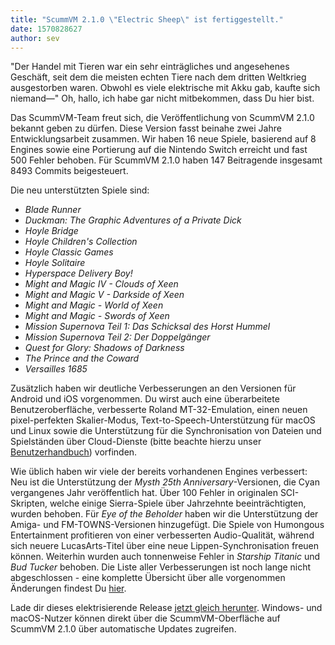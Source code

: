 ```yaml
---
title: "ScummVM 2.1.0 \"Electric Sheep\" ist fertiggestellt."
date: 1570828627
author: sev
---
```


"Der Handel mit Tieren war ein sehr einträgliches und angesehenes Geschäft, seit dem die meisten echten Tiere nach dem dritten Weltkrieg ausgestorben waren. Obwohl es viele elektrische mit Akku gab, kaufte sich niemand—" Oh, hallo, ich habe gar nicht mitbekommen, dass Du hier bist.

Das ScummVM-Team freut sich, die Veröffentlichung von ScummVM 2.1.0 bekannt geben zu dürfen. Diese Version fasst beinahe zwei Jahre Entwicklungsarbeit zusammen. Wir haben 16 neue Spiele, basierend auf 8 Engines sowie eine Portierung auf die Nintendo Switch erreicht und fast 500 Fehler behoben. Für ScummVM 2.1.0 haben 147 Beitragende insgesamt 8493 Commits beigesteuert.

Die neu unterstützten Spiele sind:

*   *Blade Runner*
*   *Duckman: The Graphic Adventures of a Private Dick*
*   *Hoyle Bridge*
*   *Hoyle Children's Collection*
*   *Hoyle Classic Games*
*   *Hoyle Solitaire*
*   *Hyperspace Delivery Boy!*
*   *Might and Magic IV - Clouds of Xeen*
*   *Might and Magic V - Darkside of Xeen*
*   *Might and Magic - World of Xeen*
*   *Might and Magic - Swords of Xeen*
*   *Mission Supernova Teil 1: Das Schicksal des Horst Hummel*
*   *Mission Supernova Teil 2: Der Doppelgänger*
*   *Quest for Glory: Shadows of Darkness*
*   *The Prince and the Coward*
*   *Versailles 1685*

Zusätzlich haben wir deutliche Verbesserungen an den Versionen für Android und iOS vorgenommen. Du wirst auch eine überarbeitete Benutzeroberfläche, verbesserte Roland MT-32-Emulation, einen neuen pixel-perfekten Skalier-Modus, Text-to-Speech-Unterstützung für macOS und Linux sowie die Unterstützung für die Synchronisation von Dateien und Spielständen über Cloud-Dienste (bitte beachte hierzu unser [Benutzerhandbuch](https://wiki.scummvm.org/index.php?title=User_Manual/Using_Cloud_and_LAN_features)) vorfinden.

Wie üblich haben wir viele der bereits vorhandenen Engines verbessert: Neu ist die Unterstützung der *Mysth 25th Anniversary*\-Versionen, die Cyan vergangenes Jahr veröffentlich hat. Über 100 Fehler in originalen SCI-Skripten, welche einige Sierra-Spiele über Jahrzehnte beeinträchtigten, wurden behoben. Für *Eye of the Beholder* haben wir die Unterstützung der Amiga- und FM-TOWNS-Versionen hinzugefügt. Die Spiele von Humongous Entertainment profitieren von einer verbesserten Audio-Qualität, während sich neuere LucasArts-Titel über eine neue Lippen-Synchronisation freuen können. Weiterhin wurden auch tonnenweise Fehler in *Starship Titanic* und *Bud Tucker* behoben. Die Liste aller Verbesserungen ist noch lange nicht abgeschlossen - eine komplette Übersicht über alle vorgenommen Änderungen findest Du [hier](https://www.scummvm.org/frs/scummvm/2.1.0/ReleaseNotes.html).

Lade dir dieses elektrisierende Release [jetzt gleich herunter](/downloads/). Windows- und macOS-Nutzer können direkt über die ScummVM-Oberfläche auf ScummVM 2.1.0 über automatische Updates zugreifen.
